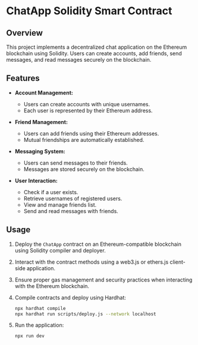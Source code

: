 # ChatApp Solidity Smart Contract

## Overview
This project implements a decentralized chat application on the Ethereum blockchain using Solidity. Users can create accounts, add friends, send messages, and read messages securely on the blockchain.

## Features
- **Account Management:**
  - Users can create accounts with unique usernames.
  - Each user is represented by their Ethereum address.
  
- **Friend Management:**
  - Users can add friends using their Ethereum addresses.
  - Mutual friendships are automatically established.

- **Messaging System:**
  - Users can send messages to their friends.
  - Messages are stored securely on the blockchain.

- **User Interaction:**
  - Check if a user exists.
  - Retrieve usernames of registered users.
  - View and manage friends list.
  - Send and read messages with friends.



## Usage
1. Deploy the `ChatApp` contract on an Ethereum-compatible blockchain using Solidity compiler and deployer.
2. Interact with the contract methods using a web3.js or ethers.js client-side application.
3. Ensure proper gas management and security practices when interacting with the Ethereum blockchain.

1. Compile contracts and deploy using Hardhat:
   ```bash
   npx hardhat compile
   npx hardhat run scripts/deploy.js --network localhost
   ```
2. Run the application:
   ```bash
   npx run dev
